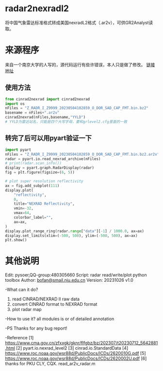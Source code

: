 # radar2nexradl2
将中国气象雷达标准格式转成美国nexradL2格式（.ar2v），可供GR2Analyst读取。

# 来源程序
来自一个南京大学的人写的，源代码运行有些许错误，本人只是做了修改。
[链接地址](https://git.nju.edu.cn/bofan/radar_read_write_plot)

## 使用方法
```python
from cinrad2nexrad import cinrad2nexrad
import os
nFiles = "Z_RADR_I_Z9999_20230504102859_O_DOR_SAD_CAP_FMT.bin.bz2"
basename = nFiles+".ar2v"
cinrad2nexrad(nFiles,basename,"YYLD") 
# YYLD为雷达站名，只能是四个大写字母，要和grlevel2.cfg里面的一致
```

## 转完了后可以用pyart验证一下
```python
import pyart
nFiles = "Z_RADR_I_Z9999_20230504102859_O_DOR_SAD_CAP_FMT.bin.bz2.ar2v"
radar = pyart.io.read_nexrad_archive(nFiles)
# print(radar.scan_info())
display = pyart.graph.RadarDisplay(radar)
fig = plt.figure(figsize=(6, 5))

# plot super resolution reflectivity
ax = fig.add_subplot(111)
display.plot(
    "reflectivity",
    0,
    title="NEXRAD Reflectivity",
    vmin=-32,
    vmax=64,
    colorbar_label="",
    ax=ax,
)
display.plot_range_ring(radar.range["data"][-1] / 1000.0, ax=ax)
display.set_limits(xlim=(-500, 500), ylim=(-500, 500), ax=ax)
plt.show()
```


# 其他说明
Edit: pysoer,QQ-group:480305660
Script: radar read/write/plot python toolbox
Author: bofan@smail.nju.edu.cn
Version: 20231026 v1.0

-What can it do?
1. read CINRAD/NEXRAD II raw data
2. convert CINRAD format to NEXRAD format
3. plot radar map

-How to use it?
all modules is <class> or <function> of detailed annotation

-PS
Thanks for any bug report! 

-Reference
[1] https://www.cma.gov.cn/zfxxgk/gknr/flfgbz/bz/202307/t20230712_5642881.html
[2] pyart.io.nexrad_level2
[3] cinrad.io.StandardData
[4] https://www.roc.noaa.gov/wsr88d/PublicDocs/ICDs/2620010G.pdf
[5] https://www.roc.noaa.gov/wsr88d/PublicDocs/ICDs/2620002U.pdf
[6] thanks for PKU CLY, CQX. read_ar2v_radar.m

